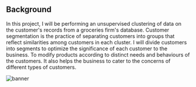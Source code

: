 ## Background

In this project, I will be performing an unsupervised clustering of data on the customer's records from a groceries firm's database. Customer segmentation is the practice of separating customers into groups that reflect similarities among customers in each cluster. I will divide customers into segments to optimize the significance of each customer to the business. To modify products according to distinct needs and behaviours of the customers. It also helps the business to cater to the concerns of different types of customers.

![banner](https://blog.dataiku.com/hs-fs/hubfs/Katie%20g.png?width=600&name=Katie%20g.png)
